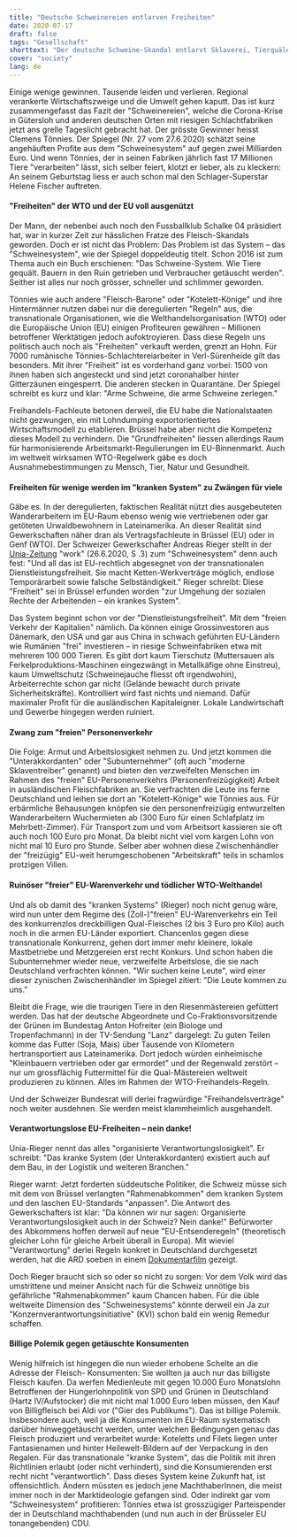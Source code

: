 ```yaml
---
title: "Deutsche Schweinereien entlarven Freiheiten"
date: 2020-07-17
draft: false
tags: "Gesellschaft"
shorttext: "Der deutsche Schweine-Skandal entlarvt Sklaverei, Tierquälerei und Umweltzerstörung . Es sind fatale Folgen von (De-)Regulierungen."
cover: "society"
lang: de
---
```


Einige wenige gewinnen. Tausende leiden und verlieren. Regional verankerte Wirtschaftszweige und die Umwelt gehen kaputt. Das ist kurz zusammengefasst das Fazit der "Schweinereien", welche die Corona-Krise in Gütersloh und anderen deutschen Orten mit riesigen Schlachtfabriken jetzt ans grelle Tageslicht gebracht hat. Der grösste Gewinner heisst Clemens Tönnies. Der Spiegel (Nr. 27 vom 27.6.2020) schätzt seine angehäuften Profite aus dem "Schweinesystem" auf gegen zwei Milliarden Euro. Und wenn Tönnies, der in seinen Fabriken jährlich fast 17 Millionen Tiere "verarbeiten" lässt, sich selber feiert, klotzt er lieber, als zu kleckern: An seinem Geburtstag liess er auch schon mal den Schlager-Superstar Helene Fischer auftreten.

#### "Freiheiten" der WTO und der EU voll ausgenützt

Der Mann, der nebenbei auch noch den Fussballklub Schalke 04 präsidiert hat, war in kurzer Zeit zur hässlichen Fratze des Fleisch-Skandals geworden. Doch er ist nicht das Problem: Das Problem ist das System – das "Schweinesystem", wie der Spiegel doppeldeutig titelt. Schon 2016 ist zum Thema auch ein Buch erschienen: "Das Schweine-System. Wie Tiere gequält. Bauern in den Ruin getrieben und Verbraucher getäuscht werden". Seither ist alles nur noch grösser, schneller und schlimmer geworden.

Tönnies wie auch andere "Fleisch-Barone" oder "Kotelett-Könige" und ihre Hintermänner nutzen dabei nur die deregulierten "Regeln" aus, die transnationale Organisationen, wie die Welthandelsorganisation (WTO) oder die Europäische Union (EU) einigen Profiteuren gewähren – Millionen betroffener Werktätigen jedoch aufoktroyieren. Dass diese Regeln uns politisch auch noch als "Freiheiten" verkauft werden, grenzt an Hohn. Für 7000 rumänische Tönnies-Schlachtereiarbeiter in Verl-Sürenheide gilt das besonders. Mit ihrer "Freiheit" ist es vorderhand ganz vorbei: 1500 von ihnen haben sich angesteckt und sind jetzt coronahalber hinter Gitterzäunen eingesperrt. Die anderen stecken in Quarantäne. Der Spiegel schreibt es kurz und klar: "Arme Schweine, die arme Schweine zerlegen."

Freihandels-Fachleute betonen derweil, die EU habe die Nationalstaaten nicht gezwungen, ein mit Lohndumping exportorientiertes Wirtschaftsmodell zu etablieren. Brüssel habe aber nicht die Kompetenz dieses Modell zu verhindern. Die "Grundfreiheiten" liessen allerdings Raum für harmonisierende Arbeitsmarkt-Regulierungen im EU-Binnenmarkt. Auch im weltweit wirksamen WTO-Regelwerk gäbe es doch Ausnahmebestimmungen zu Mensch, Tier, Natur und Gesundheit.

#### Freiheiten für wenige werden im "kranken System" zu Zwängen für viele

Gäbe es. In der deregulierten, faktischen Realität nützt dies ausgebeuteten Wanderarbeitern im EU-Raum ebenso wenig wie vertriebenen oder gar getöteten Urwaldbewohnern in Lateinamerika. An dieser Realität sind Gewerkschaften näher dran als Vertragsfachleute in Brüssel (EU) oder in Genf (WTO). Der Schweizer Gewerkschafter Andreas Rieger stellt in der [Unia-Zeitung](https://www.workzeitung.ch/2020/06/schlachthof-skandal-hinsehen-und-handeln/ "Schlachthof-Skandal: Hinsehen und handeln!") "work" (26.6.2020, S .3) zum "Schweinesystem" denn auch fest: "Und all das ist EU-rechtlich abgesegnet von der transnationalen Dienstleistungsfreiheit. Sie macht Ketten-Werkverträge möglich, endlose Temporärarbeit sowie falsche Selbständigkeit." Rieger schreibt: Diese "Freiheit" sei in Brüssel erfunden worden "zur Umgehung der sozialen Rechte der Arbeitenden – ein krankes System".

Das System beginnt schon vor der "Dienstleistungsfreiheit". Mit dem "freien Verkehr der Kapitalien" nämlich. Da können einige Grossinvestoren aus Dänemark, den USA und gar aus China in schwach geführten EU-Ländern wie Rumänien "frei" investieren – in riesige Schweinfabriken etwa mit mehreren 100 000 Tieren. Es gibt dort kaum Tierschutz (Muttersauen als Ferkelproduktions-Maschinen eingezwängt in Metallkäfige ohne Einstreu), kaum Umweltschutz (Schweinejauche fliesst oft irgendwohin), Arbeiterrechte schon gar nicht (Gelände bewacht durch private Sicherheitskräfte). Kontrolliert wird fast nichts und niemand. Dafür maximaler Profit für die ausländischen Kapitaleigner. Lokale Landwirtschaft und Gewerbe hingegen werden ruiniert.

#### Zwang zum "freien" Personenverkehr

Die Folge: Armut und Arbeitslosigkeit nehmen zu. Und jetzt kommen die "Unterakkordanten" oder "Subunternehmer" (oft auch "moderne Sklaventreiber" genannt) und bieten den verzweifelten Menschen im Rahmen des "freien" EU-Personenverkehrs (Personenfreizügigkeit) Arbeit in ausländischen Fleischfabriken an. Sie verfrachten die Leute ins ferne Deutschland und leihen sie dort an "Kotelett-Könige" wie Tönnies aus. Für erbärmliche Behausungen knöpfen sie den personenfreizügig entwurzelten Wanderarbeitern Wuchermieten ab (300 Euro für einen Schlafplatz im Mehrbett-Zimmer). Für Transport zum und vom Arbeitsort kassieren sie oft auch noch 100 Euro pro Monat. Da bleibt nicht viel vom kargen Lohn von nicht mal 10 Euro pro Stunde. Selber aber wohnen diese Zwischenhändler der "freizügig" EU-weit herumgeschobenen "Arbeitskraft" teils in schamlos protzigen Villen.

#### Ruinöser "freier" EU-Warenverkehr und tödlicher WTO-Welthandel

Und als ob damit des "kranken Systems" (Rieger) noch nicht genug wäre, wird nun unter dem Regime des (Zoll-)"freien" EU-Warenverkehrs ein Teil des konkurrenzlos dreckbilligen Qual-Fleisches (2 bis 3 Euro pro Kilo) auch noch in die armen EU-Länder exportiert. Chancenlos gegen diese transnationale Konkurrenz, gehen dort immer mehr kleinere, lokale Mastbetriebe und Metzgereien erst recht Konkurs. Und schon haben die Subunternehmer wieder neue, verzweifelte Arbeitslose, die sie nach Deutschland verfrachten können. "Wir suchen keine Leute", wird einer dieser zynischen Zwischenhändler im Spiegel zitiert: "Die Leute kommen zu uns."

Bleibt die Frage, wie die traurigen Tiere in den Riesenmästereien gefüttert werden. Das hat der deutsche Abgeordnete und Co-Fraktionsvorsitzende der Grünen im Bundestag Anton Hofreiter (ein Biologe und Tropenfachmann) in der TV-Sendung "Lanz" dargelegt: Zu guten Teilen komme das Futter (Soja, Mais) über Tausende von Kilometern hertransportiert aus Lateinamerika. Dort jedoch würden einheimische "Kleinbauern vertrieben oder gar ermordet" und der Regenwald zerstört – nur um grossflächig Futtermittel für die Qual-Mästereien weltweit produzieren zu können. Alles im Rahmen der WTO-Freihandels-Regeln.

Und der Schweizer Bundesrat will derlei fragwürdige "Freihandelsverträge" noch weiter ausdehnen. Sie werden meist klammheimlich ausgehandelt.

#### Verantwortungslose EU-Freiheiten – nein danke!

Unia-Rieger nennt das alles "organisierte Verantwortungslosigkeit". Er schreibt: "Das kranke System (der Unterakkordanten) existiert auch auf dem Bau, in der Logistik und weiteren Branchen."

Rieger warnt: Jetzt forderten süddeutsche Politiker, die Schweiz müsse sich mit dem von Brüssel verlangten "Rahmenabkommen" dem kranken System und den laschen EU-Standards "anpassen". Die Antwort des Gewerkschafters ist klar: "Da können wir nur sagen: Organisierte Verantwortungslosigkeit auch in der Schweiz? Nein danke!" Befürworter des Abkommens hoffen derweil auf neue "EU-Entsenderegeln" (theoretisch gleicher Lohn für gleiche Arbeit überall in Europa). Mit wieviel "Verantwortung" derlei Regeln konkret in Deutschland durchgesetzt werden, hat die ARD soeben in einem [Dokumentarfilm](https://www.daserste.de/information/reportage-dokumentation/dokus/sendung/kampf-gegen-schwarzarbeit-teuer-und-wirkungslos-100.html "Kampf gegen Schwarzarbeit – teuer und wirkungslos?") gezeigt.

Doch Rieger braucht sich so oder so nicht zu sorgen: Vor dem Volk wird das umstrittene und meiner Ansicht nach für die Schweiz unnötige bis gefährliche "Rahmenabkommen" kaum Chancen haben. Für die üble weltweite Dimension des "Schweinesystems" könnte derweil ein Ja zur "Konzernverantwortungsinitiative" (KVI) schon bald ein wenig Remedur schaffen.

#### Billige Polemik gegen getäuschte  Konsumenten

Wenig hilfreich ist hingegen die nun wieder erhobene Schelte an die Adresse der Fleisch- Konsumenten: Sie wollten ja auch nur das billigste Fleisch kaufen. Da werfen Medienleute mit gegen 10.000 Euro Monatslohn Betroffenen der Hungerlohnpolitik von SPD und Grünen in Deutschland (Hartz IV/Aufstocker) die mit nicht mal 1.000 Euro leben müssen, den Kauf von Billigfleisch bei Aldi vor ("Gier des Publikums"). Das ist billige Polemik. Insbesondere auch, weil ja die  Konsumenten im EU-Raum systematisch darüber hinweggetäuscht werden, unter welchen Bedingungen genau das Fleisch produziert und verarbeitet wurde: Koteletts und Filets liegen unter Fantasienamen und hinter Heilewelt-Bildern auf der Verpackung in den Regalen. Für das transnationale "kranke System", das die Politik mit ihren Richtlinien erlaubt (oder nicht verhindert), sind die Konsumierenden erst recht nicht "verantwortlich". Dass dieses System keine Zukunft hat, ist offensichtlich. Ändern müssten es jedoch jene MachthaberInnen, die meist immer noch in der Marktideologie gefangen sind. Oder indirekt gar vom "Schweinesystem" profitieren: Tönnies etwa ist grosszügiger Parteispender der in Deutschland machthabenden (und nun auch in der Brüsseler EU tonangebenden) CDU.
